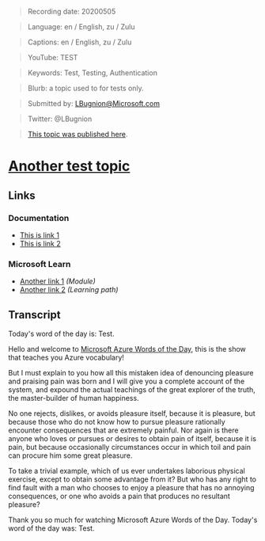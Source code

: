 > Recording date: 20200505

> Language: en / English, zu / Zulu

> Captions: en / English, zu / Zulu

> YouTube: TEST

> Keywords: Test, Testing, Authentication

> Blurb: a topic used to for tests only.

> Submitted by: LBugnion@Microsoft.com

> Twitter: @LBugnion

> [This topic was published here](http://gslb.ch/wod-test).

# [Another test topic](/topic/en/test)

<!-- YOUTUBEEMBED -->

<!-- LANGUAGESTITLE -->

<!-- OTHERLANGUAGES -->

<!-- DOWNLOAD-CAPTIONS -->

## Links

### Documentation

- [This is link 1](http://gslb.ch)
- [This is link 2](http://gslb.ch)

### Microsoft Learn

- [Another link 1](http://gslb.ch) *(Module)*
- [Another link 2](http://gslb.ch) *(Learning path)*

<!-- DOWNLOAD -->

<a id="transcript"></a>

## Transcript

Today's word of the day is: Test.

Hello and welcome to [Microsoft Azure Words of the Day](/en), this is the show that teaches you Azure vocabulary!

But I must explain to you how all this mistaken idea of denouncing pleasure and praising pain was born and I will give you a complete account of the system, and expound the actual teachings of the great explorer of the truth, the master-builder of human happiness.

No one rejects, dislikes, or avoids pleasure itself, because it is pleasure, but because those who do not know how to pursue pleasure rationally encounter consequences that are extremely painful. Nor again is there anyone who loves or pursues or desires to obtain pain of itself, because it is pain, but because occasionally circumstances occur in which toil and pain can procure him some great pleasure.

To take a trivial example, which of us ever undertakes laborious physical exercise, except to obtain some advantage from it? But who has any right to find fault with a man who chooses to enjoy a pleasure that has no annoying consequences, or one who avoids a pain that produces no resultant pleasure?

Thank you so much for watching Microsoft Azure Words of the Day. Today's word of the day was: Test.
